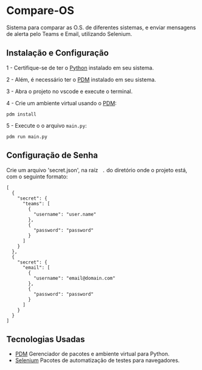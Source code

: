 # Compare-OS

Sistema para comparar as O.S. de diferentes sistemas, e enviar mensagens de alerta pelo Teams e Email, utilizando Selenium.

## Instalação e Configuração

1 - Certifique-se de ter o [Python](https://www.python.org/) instalado em seu sistema.

2 - Além, é necessário ter o [PDM](https://pdm-project.org/en/latest/) instalado em seu sistema.

3 - Abra o projeto no vscode e execute o terminal.

4 - Crie um ambiente virtual usando o [PDM](https://pdm-project.org/en/latest/):

```
pdm install
```

5 - Execute o o arquivo `main.py`:

```
pdm run main.py
```

## Configuração de Senha

Crie um arquivo 'secret.json', na raíz ` .` do diretório onde o projeto está, com o seguinte formato:

```
[
  {
    "secret": {
      "teams": [
        {
          "username": "user.name"
        },
        {
          "password": "password"
        }
      ]
    }
  },
  {
    "secret": {
      "email": [
        {
          "username": "email@domain.com"
        },
        {
          "password": "password"
        }
      ]
    }
  }
]
```

## Tecnologias Usadas

- [PDM](https://pdm-project.org/en/latest/) Gerenciador de pacotes e ambiente virtual para Python.
- [Selenium](https://www.selenium.dev/) Pacotes de automatização de testes para navegadores.
